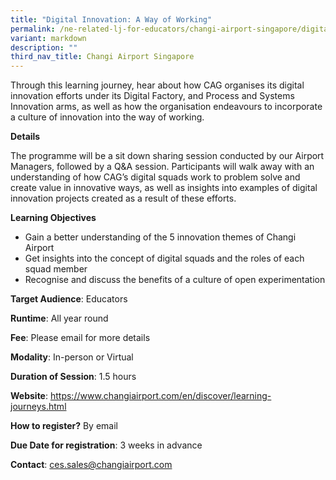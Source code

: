 ```yaml
---
title: "Digital Innovation: A Way of Working"
permalink: /ne-related-lj-for-educators/changi-airport-singapore/digital-innovation/
variant: markdown
description: ""
third_nav_title: Changi Airport Singapore
---
```

Through this learning journey, hear about how CAG organises its digital innovation efforts under its Digital Factory, and Process and Systems Innovation arms, as well as how the organisation endeavours to incorporate a culture of innovation into the way of working.

**Details**

The programme will be a sit down sharing session conducted by our Airport Managers, followed by a Q&A session. Participants will walk away with an understanding of how CAG’s digital squads work to problem solve and create value in innovative ways, as well as insights into examples of digital innovation projects created as a result of these efforts. 

**Learning Objectives**

* Gain a better understanding of the 5 innovation themes of Changi Airport
* Get insights into the concept of digital squads and the roles of each squad member
* Recognise and discuss the benefits of a culture of open experimentation

**Target Audience**: Educators

**Runtime**: All year round

**Fee**: Please email for more details

**Modality**: In-person or Virtual

**Duration of Session**: 1.5 hours

**Website**: https://www.changiairport.com/en/discover/learning-journeys.html

**How to register?** By email

**Due Date for registration**: 3 weeks in advance

**Contact**: ces.sales@changiairport.com